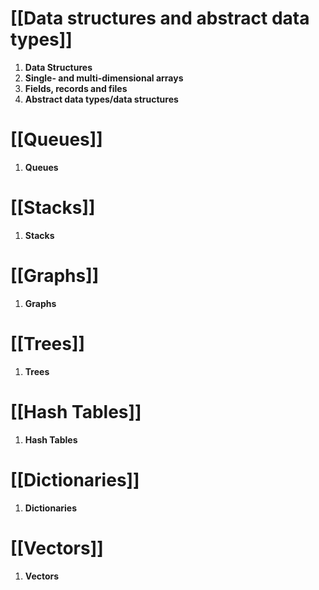 # [[Data structures and abstract data types]]
1. **Data Structures**
2. **Single- and multi-dimensional arrays**
3. **Fields, records and files**
4. **Abstract data types/data structures**
# [[Queues]]
1. **Queues**
# [[Stacks]]
1. **Stacks**
# [[Graphs]]
1. **Graphs**
# [[Trees]]
1. **Trees**
# [[Hash Tables]]
1. **Hash Tables**
# [[Dictionaries]]
1. **Dictionaries**
# [[Vectors]]
1. **Vectors**
